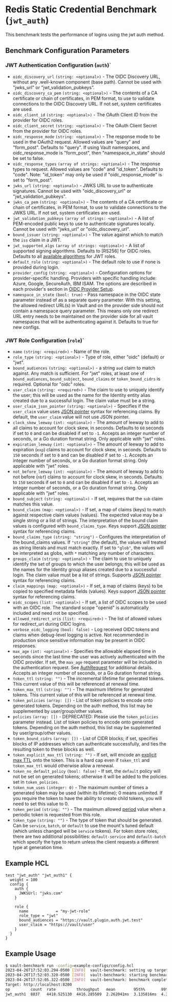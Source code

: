 # Redis Static Credential Benchmark (`jwt_auth`) 
This benchmark tests the performance of logins using the jwt auth method.

## Benchmark Configuration Parameters
### JWT Authentication Configuration (`auth`)`
- `oidc_discovery_url` `(string: <optional>)` - The OIDC Discovery URL, without any .well-known component (base path). Cannot be used with "jwks_url" or "jwt_validation_pubkeys".
- `oidc_discovery_ca_pem` `(string: <optional>)` - The contents of a CA certificate or chain of certificates, in PEM format, to use to validate connections to the OIDC Discovery URL. If not set, system certificates are used.
- `oidc_client_id` `(string: <optional>)` - The OAuth Client ID from the provider for OIDC roles.
- `oidc_client_secret` `(string: <optional>)` - The OAuth Client Secret from the provider for OIDC roles.
- `oidc_response_mode` `(string: <optional>)` - The response mode to be used in the OAuth2 request. Allowed values are "query" and "form_post". Defaults to "query". If using Vault namespaces, and oidc_response_mode is "form_post", then "namespace_in_state" should be set to false.
- `oidc_response_types` `(array of strings: <optional>)` - The response types to request. Allowed values are "code" and "id_token". Defaults to "code".
  Note: "id_token" may only be used if "oidc_response_mode" is set to "form_post".
- `jwks_url` `(string: <optional>)` - JWKS URL to use to authenticate signatures. Cannot be used with "oidc_discovery_url" or "jwt_validation_pubkeys".
- `jwks_ca_pem` `(string: <optional>)` - The contents of a CA certificate or chain of certificates, in PEM format, to use to validate connections to the JWKS URL. If not set, system certificates are used.
- `jwt_validation_pubkeys` `(array of strings: <optional>)` - A list of PEM-encoded public keys to use to authenticate signatures locally. Cannot be used with "jwks_url" or "oidc_discovery_url".
- `bound_issuer` `(string: <optional>)` - The value against which to match the `iss` claim in a JWT.
- `jwt_supported_algs` `(array of strings: <optional>)` - A list of supported signing algorithms. Defaults to [RS256] for OIDC roles. Defaults to all [available algorithms](https://github.com/hashicorp/cap/blob/main/jwt/algs.go) for JWT roles.
- `default_role` `(string: <optional>)` - The default role to use if none is provided during login.
- `provider_config` `(string: <optional>)` - Configuration options for provider-specific handling. Providers with specific handling include: Azure, Google, SecureAuth, IBM ISAM. The options are described in each provider's section in [OIDC Provider Setup](/vault/docs/auth/jwt/oidc-providers).
- `namespace_in_state` `(bool: true)` - Pass namespace in the OIDC state parameter instead of as a separate query parameter. With this setting, the allowed redirect URL(s) in Vault and on the provider side should not contain a namespace query parameter. This means only one redirect URL entry needs to be maintained on the provider side for all vault namespaces that will be authenticating against it. Defaults to true for new configs.


### JWT Role Configuration (`role`)`
- `name` `(string: <required>)` - Name of the role.
- `role_type` `(string: <optional>)` - Type of role, either "oidc" (default) or "jwt".
- `bound_audiences` `(string: <optional>)` - a string `aud` claim to match against.
  Any match is sufficient. For "jwt" roles, at least one of `bound_audiences`, `bound_subject`,
  `bound_claims` or `token_bound_cidrs` is required. Optional for "oidc" roles.
- `user_claim` `(string: <required>)` - The claim to use to uniquely identify
  the user; this will be used as the name for the Identity entity alias created
  due to a successful login. The claim value must be a string.
- `user_claim_json_pointer` `(string: <optional>)` - Specifies if the `user_claim` value uses
  [JSON pointer](/vault/docs/auth/jwt#claim-specifications-and-json-pointer) syntax for
  referencing claims. By default, the `user_claim` value will not use JSON pointer.
- `clock_skew_leeway` `(int: <optional>)` - The amount of leeway to add to all claims to
  account for clock skew, in seconds. Defaults to `60` seconds if set to `0` and can be disabled
  if set to `-1`. Accepts an integer number of seconds, or a Go duration format string. Only applicable
  with "jwt" roles.
- `expiration_leeway` `(int: <optional>)` - The amount of leeway to add to expiration (`exp`) claims to
  account for clock skew, in seconds. Defaults to `150` seconds if set to `0` and can be disabled
  if set to `-1`. Accepts an integer number of seconds, or a Go duration format string. Only applicable
  with "jwt" roles.
- `not_before_leeway` `(int: <optional>)` - The amount of leeway to add to not before (`nbf`) claims to
  account for clock skew, in seconds. Defaults to `150` seconds if set to `0` and can be disabled
  if set to `-1`. Accepts an integer number of seconds, or a Go duration format string. Only applicable
  with "jwt" roles.
- `bound_subject` `(string: <optional>)` - If set, requires that the `sub`
  claim matches this value.
- `bound_claims` `(map: <optional>)` - If set, a map of claims (keys) to match against respective claim values (values).
  The expected value may be a single string or a list of strings. The interpretation of the bound
  claim values is configured with `bound_claims_type`. Keys support [JSON pointer](/vault/docs/auth/jwt#claim-specifications-and-json-pointer)
  syntax for referencing claims.
- `bound_claims_type` `(string: "string")` - Configures the interpretation of the bound_claims values.
  If `"string"` (the default), the values will treated as string literals and must match exactly.
  If set to `"glob"`, the values will be interpreted as globs, with `*` matching any number of
  characters.
- `groups_claim` `(string: <optional>)` - The claim to use to uniquely identify
  the set of groups to which the user belongs; this will be used as the names
  for the Identity group aliases created due to a successful login. The claim
  value must be a list of strings. Supports [JSON pointer](/vault/docs/auth/jwt#claim-specifications-and-json-pointer)
  syntax for referencing claims.
- `claim_mappings` `(map: <optional>)` - If set, a map of claims (keys) to be copied to
  specified metadata fields (values). Keys support [JSON pointer](/vault/docs/auth/jwt#claim-specifications-and-json-pointer)
  syntax for referencing claims.
- `oidc_scopes` `(list: <optional>)` - If set, a list of OIDC scopes to be used with an OIDC role.
  The standard scope "openid" is automatically included and need not be specified.
- `allowed_redirect_uris` `(list: <required>)` - The list of allowed values for redirect_uri
  during OIDC logins.
- `verbose_oidc_logging` `(bool: false)` - Log received OIDC tokens and claims when debug-level
  logging is active. Not recommended in production since sensitive information may be present
  in OIDC responses.
- `max_age` `(int: <optional>)` - Specifies the allowable elapsed time in seconds since the last
  time the user was actively authenticated with the OIDC provider. If set, the `max_age` request parameter
  will be included in the authentication request. See [AuthRequest](https://openid.net/specs/openid-connect-core-1_0.html#AuthRequest)
  for additional details. Accepts an integer number of seconds, or a Go duration format string.
- `token_ttl` `(string: "")` - The incremental lifetime for
  generated tokens. This current value of this will be referenced at renewal
  time.
- `token_max_ttl` `(string: "")` - The maximum lifetime for
  generated tokens. This current value of this will be referenced at renewal
  time.
- `token_policies` `(array: [])` - List of
  token policies to encode onto generated tokens. Depending on the auth method, this
  list may be supplemented by user/group/other values.
- `policies` `(array: [])` - DEPRECATED: Please
  use the `token_policies` parameter instead. List of token policies to encode
  onto generated tokens. Depending on the auth method, this list may be
  supplemented by user/group/other values.
- `token_bound_cidrs` `(array: [])` - List of
  CIDR blocks; if set, specifies blocks of IP addresses which can authenticate
  successfully, and ties the resulting token to these blocks as well.
- `token_explicit_max_ttl` `(string: "")` - If set, will encode
  an [explicit max
  TTL](/vault/docs/concepts/tokens#token-time-to-live-periodic-tokens-and-explicit-max-ttls)
  onto the token. This is a hard cap even if `token_ttl` and `token_max_ttl`
  would otherwise allow a renewal.
- `token_no_default_policy` `(bool: false)` - If set, the `default` policy will
  not be set on generated tokens; otherwise it will be added to the policies set
  in `token_policies`.
- `token_num_uses` `(integer: 0)` - The maximum number of times a generated
  token may be used (within its lifetime); 0 means unlimited.
  If you require the token to have the ability to create child tokens,
  you will need to set this value to 0.
- `token_period` `(string: "")` - The maximum allowed [period](/vault/docs/concepts/tokens#token-time-to-live-periodic-tokens-and-explicit-max-ttls) value when a periodic token is requested from this role.
- `token_type` `(string: "")` - The type of token that should be generated. Can
  be `service`, `batch`, or `default` to use the mount's tuned default (which
  unless changed will be `service` tokens). For token store roles, there are two
  additional possibilities: `default-service` and `default-batch` which specify
  the type to return unless the client requests a different type at generation
  time.

## Example HCL 
```hcl
test "jwt_auth" "jwt_auth1" {
  weight = 100
  config {
    auth {
      JWKSUrl: "jwks.com"
    }

    role {
      name            = "my-jwt-role"
      role_type = "jwt"
      bound_audiences = "https://vault.plugin.auth.jwt.test"
      user_claim = "https://vault/user"
    }
  }
}
```

## Example Usage
```bash
$ vault-benchmark run -config=example-configs/config.hcl
2023-04-26T17:52:03.294-0500 [INFO]  vault-benchmark: setting up targets
2023-04-26T17:52:03.320-0500 [INFO]  vault-benchmark: starting benchmarks: duration=2s
2023-04-26T17:52:05.322-0500 [INFO]  vault-benchmark: benchmark complete
Target: http://localhost:8200
op         count  rate         throughput   mean        95th%       99th%       successRatio
jwt_auth1  8837   4418.525130  4416.285509  2.262041ms  3.135816ms  4.338269ms  100.00%
```

